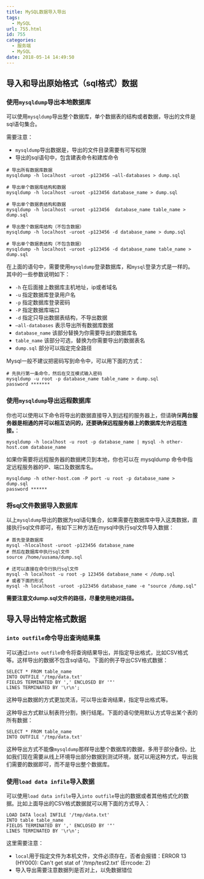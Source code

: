 ```yaml
---
title: MySQL数据导入导出
tags:
  - MySQL
url: 755.html
id: 755
categories:
  - 服务端
  - MySQL
date: 2018-05-14 14:49:50
---
```


## 导入和导出原始格式（sql格式）数据
### 使用`mysqldump`导出本地数据库
可以使用`mysqldump`导出整个数据库，单个数据表的结构或者数据，导出的文件是sql语句集合。

需要注意：

- `mysqldump`导出数据是，导出的文件目录需要有可写权限
- 导出的sql语句中，包含建表命令和建库命令

```shell
# 导出所有数据库数据
mysqldump -h localhost -uroot -p123456 –all-databases > dump.sql

# 导出单个数据库结构和数据
mysqldump -h localhost -uroot -p123456 database_name > dump.sql

# 导出单个数据表结构和数据
mysqldump -h localhost -uroot -p123456  database_name table_name > dump.sql

# 导出整个数据库结构（不包含数据）
mysqldump -h localhost -uroot -p123456 -d database_name > dump.sql

# 导出单个数据表结构（不包含数据）
mysqldump -h localhost -uroot -p123456 -d database_name table_name > dump.sql
```
在上面的语句中，需要使用`mysqldump`登录数据库，和`mysql`登录方式是一样的。其中的一些参数说明如下：

- `-h` 在后面接上数据库主机地址，ip或者域名
- `-u` 指定数据库登录用户名
- `-p` 指定数据库登录密码
- `-P` 指定数据库端口
- `-d` 指定只导出数据表结构，不导出数据
- `–all-databases` 表示导出所有数据库数据
- `database_name` 该部分替换为你需要导出的数据库名
- `table_name` 该部分可选，替换为你需要导出的数据表名
- `dump.sql` 部分可以指定完全路径

Mysql一般不建议把密码写到命令中，可以用下面的方式：
```shell
# 先执行第一条命令，然后在交互模式输入密码
mysqldump -u root -p database_name table_name > dump.sql
password *******
```

### 使用`mysqldump`导出远程数据库
你也可以使用以下命令将导出的数据直接导入到远程的服务器上，但请确保**两台服务器是相通的并可以相互访问的，还要确保远程服务器上的数据库允许远程连接。**：
```shell
mysqldump -h localhost -u root -p database_name | mysql -h other-host.com database_name
```

如果你需要将远程服务器的数据拷贝到本地，你也可以在 mysqldump 命令中指定远程服务器的IP、端口及数据库名。
```shell
mysqldump -h other-host.com -P port -u root -p database_name > dump.sql
password ******
```

### 将sql文件数据导入数据库
以上`mysqldump`导出的数据为sql语句集合，如果需要在数据库中导入这类数据，直接执行sql文件即可，有如下三种方法在mysql中执行sql文件导入数据：
```shell
# 首先登录数据库
mysql -hlocalhost -uroot -p123456 database_name
# 然后在数据库中执行sql文件
source /home/uusama/dump.sql

# 还可以直接在命令行执行sql文件
mysql -h localhost -u root -p 123456 database_name < /dump.sql
# 或者下面的形式
mysql -h localhost -uroot -p123456 database_name -e "source /dump.sql"
```
**需要注意文dump.sql文件的路径，尽量使用绝对路径。**

## 导入导出特定格式数据
### `into outfile`命令导出查询结果集
可以通过`into outfile`命令将查询结果导出，并指定导出格式，比如CSV格式等。这样导出的数据不包含sql语句。下面的例子导出CSV格式数据：
```shell
SELECT * FROM table_name 
INTO OUTFILE '/tmp/data.txt'
FIELDS TERMINATED BY ',' ENCLOSED BY '"'
LINES TERMINATED BY '\r\n';
```
这种导出数据的方式更加灵活，可以导出查询结果，指定导出格式等。

这种导出方式默认制表符分割，换行结尾。下面的语句使用默认方式导出某个表的所有数据：
```shell
SELECT * FROM table_name
INTO OUTFILE '/tmp/data.txt'
```

这种导出方式不能像`mysqldump`那样导出整个数据库的数据，多用于部分备份。比如我们现在需要从线上环境导出部分数据到测试环境，就可以用这种方式，导出我们需要的数据即可，而不是导出整个数据库。

### 使用`load data infile`导入数据
可以使用`load data infile`导入`into outfile`导出的数据或者其他格式化的数据。比如上面导出的CSV格式数据就可以用下面的方式导入：
```shell
LOAD DATA local INFILE '/tmp/data.txt'
INTO table table_name
FIELDS TERMINATED BY ',' ENCLOSED BY '"'
LINES TERMINATED BY '\r\n';
```

这里需要注意：

- `local`用于指定文件为本机文件，文件必须存在，否者会报错：ERROR 13 (HY000): Can't get stat of '/tmp/test2.txt' (Errcode: 2)
- 导入导出需要注意数据列是否对上，以免数据错位